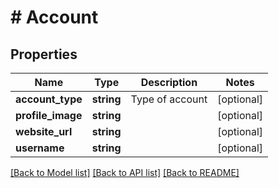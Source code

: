 # # Account

## Properties

Name | Type | Description | Notes
------------ | ------------- | ------------- | -------------
**account_type** | **string** | Type of account | [optional]
**profile_image** | **string** |  | [optional]
**website_url** | **string** |  | [optional]
**username** | **string** |  | [optional]

[[Back to Model list]](../../README.md#models) [[Back to API list]](../../README.md#endpoints) [[Back to README]](../../README.md)
